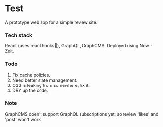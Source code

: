 # Test

A prototype web app for a simple review site. 

### Tech stack

React (uses react hooks🥳), GraphQL, GraphCMS. Deployed using Now - Zeit.

### Todo

1. Fix cache policies.
2. Need better state management.
3. CSS is leaking from somewhere, fix it.
4. DRY up the code.

### Note

GraphCMS doen't support GraphQL subscriptions yet, so review 'likes' and 'post' won't work.

